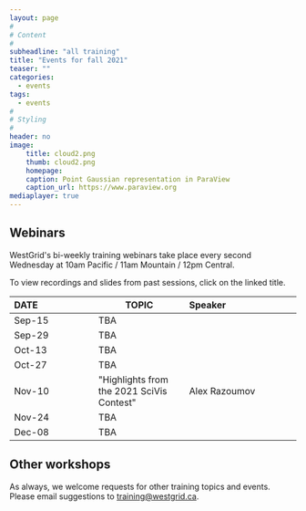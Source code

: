 ```yaml
---
layout: page
#
# Content
#
subheadline: "all training"
title: "Events for fall 2021"
teaser: ""
categories:
  - events
tags:
  - events
#
# Styling
#
header: no
image:
    title: cloud2.png
    thumb: cloud2.png
    homepage:
    caption: Point Gaussian representation in ParaView
    caption_url: https://www.paraview.org
mediaplayer: true
---
```


<!-- For more information on each session, or to register, click on the links below. -->

## Webinars

WestGrid's bi-weekly training webinars take place every second Wednesday at 10am Pacific / 11am Mountain / 12pm Central.

To view recordings and slides from past sessions, click on the linked title.

| DATE&nbsp;&nbsp;&nbsp;&nbsp;&nbsp;&nbsp;&nbsp;&nbsp;&nbsp;&nbsp;&nbsp;&nbsp;&nbsp;&nbsp;&nbsp;&nbsp;&nbsp;&nbsp;&nbsp;&nbsp;&nbsp; | TOPIC | Speaker&nbsp;&nbsp;&nbsp;&nbsp;&nbsp;&nbsp;&nbsp;&nbsp;&nbsp;&nbsp;&nbsp;&nbsp;&nbsp;&nbsp;&nbsp;&nbsp;&nbsp;&nbsp;&nbsp;&nbsp;&nbsp;&nbsp;&nbsp;&nbsp;&nbsp;&nbsp;&nbsp; |
| ------------- | --------------- | ----------------- |
| Sep-15 | TBA |  |
| Sep-29 | TBA |  |
| Oct-13 | TBA |  |
| Oct-27 | TBA |  |
| Nov-10 | "Highlights from the 2021 SciVis Contest" | Alex Razoumov |
| Nov-24 | TBA |  |
| Dec-08 | TBA |  |

<!-- | Feb-17 | [<span style="color:blue">Automating your backups in Linux and MacOS</span>]({{ site.baseurl }}/tools/rdm/#backups) | Alex Razoumov | -->
<!-- | Mar-03 | [<span style="color:blue">Linking databases to code repositories with Throughput</span>]({{ site.baseurl }}/tools/rdm/#throughput) | Simon Goring | -->
<!-- | Mar-17 | [<span style="color:blue">Parallel Julia</span>]({{ site.baseurl }}/programming/#julia) | Alex Razoumov and Marie-Hélène Burle | -->
<!-- | Mar-31 | [<span style="color:blue">Exploring the state of a Slurm cluster with Clusterstats</span>]({{ site.baseurl }}/tools/scheduling/#exploring-the-state-of-a-slurm-cluster-with-clusterstats) | Kamil Marcinkowski | -->
<!-- | Apr-14 | [<span style="color:blue">Introduction to deep learning with fastai</span>]({{ site.baseurl }}/tools/ml#fastai) | Marie-Hélène Burle | -->
<!-- | Apr-28 | [<span style="color:blue">Scientific visualization on NVIDIA GPUs</span>]({{ site.baseurl }}/tools/visualization/#nvidia) | Nick Leaf (NVIDIA) | -->
<!-- | May-12 | [<span style="color:blue">Exploration of tools and approaches for Humanists</span>]({{ site.baseurl }}/domains/dh/#exploration) | Megan Meredith-Lobay | -->
<!-- | May-26 | [<span style="color:blue">Using Singularity containers in VMs and HPC</span>]({{ site.baseurl }}/tools/virtual/#venkatSingularity) | Venkat Mahadevan | -->

<!-- Nov-13[^1] -->
<!-- [^1]: Note the different day of the week (Friday). -->

## Other workshops

<!-- | DATE&nbsp;&nbsp;&nbsp;&nbsp;&nbsp;&nbsp;&nbsp;&nbsp;&nbsp;&nbsp;&nbsp;&nbsp;&nbsp;&nbsp;&nbsp;&nbsp;&nbsp;&nbsp;&nbsp;&nbsp;&nbsp;&nbsp;&nbsp;&nbsp;&nbsp;&nbsp; | Event | Location&nbsp;&nbsp;&nbsp;&nbsp;&nbsp;&nbsp;&nbsp;&nbsp;&nbsp;&nbsp;&nbsp;&nbsp;&nbsp;&nbsp;&nbsp;&nbsp;&nbsp;&nbsp;&nbsp;&nbsp;&nbsp;&nbsp;&nbsp;&nbsp;&nbsp; | -->
<!-- | Jan-14 | [Tips & tricks on getting programming help online](https://libcal.library.ubc.ca/calendar/vancouver/finding-technical-help-online) | <span style="color:#049A80">Online for UBC Research Commons</span> | -->
<!-- | Feb-11 | [Automating your backups in Linux and MacOS](https://libcal.library.ubc.ca/calendar/vancouver/unix-backups) | <span style="color:#049A80">Online for UBC Research Commons</span> | -->
<!-- | Feb-16 to Feb-19 | [Compute Canada's Humanities and Social Sciences series](https://hss-series.netlify.app) | <span style="color:#0033cc">Online</span> | -->
<!-- | Feb-22 to Mar-03 | [NVIDIA GPU Hackathon @SFU](https://www.gpuhackathons.org/event/simon-fraser-university-gpu-hackathon) | <span style="color:#0033cc">Online</span> | -->
<!-- | Mar-29 to Mar-30 | Workshops for the GIWS @USask | Online | -->
<!-- | Apr-08 | [Basics of GIS mapping in R](https://libcal.library.ubc.ca/calendar/vancouver/gis-mapping-r) | <span style="color:#049A80">Online for UBC Research Commons</span> | -->
<!-- | Apr-26 | [Spatial Analysis/GIS in R](https://www.eventbrite.ca/e/introduction-to-gis-spatial-analysis-in-r-registration-148848631263) | UBC | -->
<!-- | May-13 | [Parallel programming in Julia](https://libcal.library.ubc.ca/calendar/vancouver/parallel-programming-julia) | <span style="color:#049A80">Online for UBC Research Commons</span> | -->
<!-- | Apr-27 to Jul-27 | [WestGrid training modules 2021](https://wgtm21.netlify.app) | <span style="color:#0033cc">Online</span> | -->

<!-- November[^1] -->
<!-- [^1]: Exact dates TBA. -->

As always, we welcome requests for other training topics and events. Please email suggestions to training@westgrid.ca.
